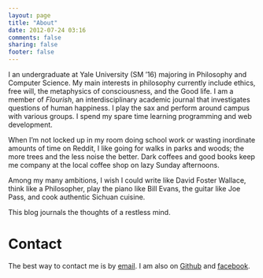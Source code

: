 ```yaml
---
layout: page
title: "About"
date: 2012-07-24 03:16
comments: false
sharing: false
footer: false
---
```

I an undergraduate at Yale University (SM ’16) majoring in Philosophy and Computer Science. My main interests in philosophy currently include ethics, free will, the metaphysics of consciousness, and the Good life. I am a member of *Flourish*, an interdisciplinary academic journal that investigates questions of human happiness. I play the sax and perform around campus with various groups. I spend my spare time learning programming and web development.

When I’m not locked up in my room doing school work or wasting inordinate amounts of time on Reddit, I like going for walks in parks and woods; the more trees and the less noise the better. Dark coffees and good books keep me company at the local coffee shop on lazy Sunday afternoons.

Among my many ambitions, I wish I could write like David Foster Wallace, think like a Philosopher, play the piano like Bill Evans, the guitar like Joe Pass, and cook authentic Sichuan cuisine.

This blog journals the thoughts of a restless mind.

# Contact

The best way to contact me is by [email](mailto:harvey@harveyxia.com). I am also on [Github](https://github.com/harveyxia) and [facebook](https://www.facebook.com/harvey.xia).
